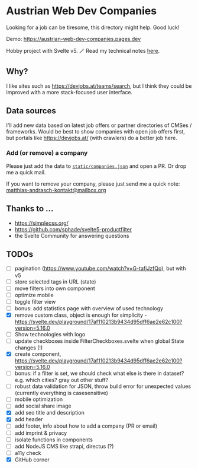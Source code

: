 # Austrian Web Dev Companies

Looking for a job can be tiresome, this directory might help. Good luck!

Demo: https://austrian-web-dev-companies.pages.dev

Hobby project with Svelte v5. 🪄 Read my technical notes [here](https://dev.to/mandrasch/svelte-5-share-state-between-components-for-dummies-4gd2).

## Why?

I like sites such as https://devjobs.at/teams/search, but I think they could be improved with a more stack-focused user interface.

## Data sources

I'll add new data based on latest job offers or partner directories of CMSes / frameworks. Would be best to show companies with open job offers first, but portals like https://devjobs.at/ (with crawlers) do a better job here.

### Add (or remove) a company

Please just add the data to [`static/companies.json`](https://github.com/mandrasch/austrian-web-dev-companies/blob/main/static/companies.json) and open a PR. Or drop me a quick mail.

If you want to remove your company, please just send me a quick note: matthias-andrasch-kontakt@mailbox.org

## Thanks to ...

- https://simplecss.org/
- https://github.com/sphade/svelte5-productfilter
- the Svelte Community for answering questions

## TODOs

- [ ] pagination (https://www.youtube.com/watch?v=G-tafjJzfQo), but with v5
- [ ] store selected tags in URL (state)
- [ ] move filters into own component
- [ ] optimize mobile
- [ ] toggle filter view
- [ ] bonus: add statistics page with overview of used technology
- [x] remove custom class, object is enough for simplicity - https://svelte.dev/playground/17af110213b9434d95dff6ae2e62c100?version=5.16.0
- [ ] Show technologies with logo
- [ ] update checkboxes inside FilterCheckboxes.svelte when global State changes (!)
- [x] create <ResultList /> component, https://svelte.dev/playground/17af110213b9434d95dff6ae2e62c100?version=5.16.0
- [ ] bonus: if a filter is set, we should check what else is there in dataset? e.g. which cities? gray out other stuff?
- [ ] robust data validation for JSON, throw build error for unexpected values (currently everything is casesensitive)
- [ ] mobile optimization
- [ ] add social share image
- [x] add seo title and description
- [x] add header
- [ ] add footer, info about how to add a company (PR or email)
- [ ] add imprint & privacy
- [ ] isolate functions in components
- [ ] add NodeJS CMS like strapi, directus (?)
- [ ] a11y check
- [x] GitHub corner
